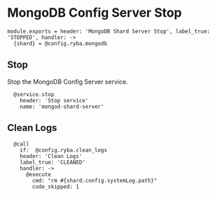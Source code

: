 
# MongoDB Config Server Stop

    module.exports = header: 'MongoDB Shard Server Stop', label_true: 'STOPPED', handler: ->
      {shard} = @config.ryba.mongodb

## Stop

Stop the MongoDB Config Server service.

      @service.stop
        header: 'Stop service'
        name: 'mongod-shard-server'

## Clean Logs

      @call
        if:  @config.ryba.clean_logs
        header: 'Clean Logs'
        label_true: 'CLEANED'
        handler: ->
          @execute
            cmd: "rm #{shard.config.systemLog.path}"
            code_skipped: 1
